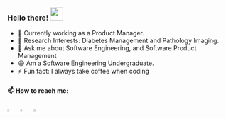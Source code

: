 ### Hello there!  <img src="https://github.com/sciencepal/sciencepal/blob/master/assets/Hi.gif" width="29px">
  
  - 🔭 Currently working as a Product Manager.
  - 🌱 Research Interests: Diabetes Management and Pathology Imaging.
  - 💬 Ask me about Software Engineering, and Software Product Management
  - 😄 Am a Software Engineering Undergraduate.
  - ⚡ Fun fact: I always take coffee when coding
  
#### 📫 How to reach me:
  
[<img src="https://img.icons8.com/color/48/000000/linkedin.png" width="3.5%"/>](https://www.linkedin.com/in/asiimwe-edger-6567aa1b6/)  &nbsp; 
[<img src="https://img.icons8.com/color/48/000000/stackoverflow.png" width="3.5%"/>](https://stackoverflow.com/users/4441059/asiimwe-edgar)  &nbsp; 
<a href="mailto:edgerasiimwe@gmail.com"> <img src="https://img.icons8.com/fluent/48/000000/gmail.png" width="3.5%"/>
  

